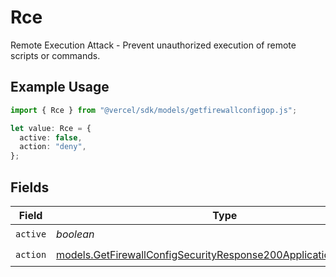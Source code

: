 # Rce

Remote Execution Attack - Prevent unauthorized execution of remote scripts or commands.

## Example Usage

```typescript
import { Rce } from "@vercel/sdk/models/getfirewallconfigop.js";

let value: Rce = {
  active: false,
  action: "deny",
};
```

## Fields

| Field                                                                                                                                      | Type                                                                                                                                       | Required                                                                                                                                   | Description                                                                                                                                |
| ------------------------------------------------------------------------------------------------------------------------------------------ | ------------------------------------------------------------------------------------------------------------------------------------------ | ------------------------------------------------------------------------------------------------------------------------------------------ | ------------------------------------------------------------------------------------------------------------------------------------------ |
| `active`                                                                                                                                   | *boolean*                                                                                                                                  | :heavy_check_mark:                                                                                                                         | N/A                                                                                                                                        |
| `action`                                                                                                                                   | [models.GetFirewallConfigSecurityResponse200ApplicationJSONAction](../models/getfirewallconfigsecurityresponse200applicationjsonaction.md) | :heavy_check_mark:                                                                                                                         | N/A                                                                                                                                        |